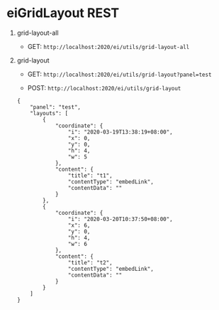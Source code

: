 # eiGridLayout REST

1. grid-layout-all

    - GET: `http://localhost:2020/ei/utils/grid-layout-all`

2. grid-layout

    - GET: `http://localhost:2020/ei/utils/grid-layout?panel=test`
    
    - POST: `http://localhost:2020/ei/utils/grid-layout`
    ```
    {
        "panel": "test",
        "layouts": [
            {
                "coordinate": {
                    "i": "2020-03-19T13:38:19+08:00",
                    "x": 0,
                    "y": 0,
                    "h": 4,
                    "w": 5
                },
                "content": {
                    "title": "t1",
                    "contentType": "embedLink",
                    "contentData": ""
                }
            },
            {
                "coordinate": {
                    "i": "2020-03-20T10:37:50+08:00",
                    "x": 6,
                    "y": 0,
                    "h": 4,
                    "w": 6
                },
                "content": {
                    "title": "t2",
                    "contentType": "embedLink",
                    "contentData": ""
                }
            }
        ]
    }
    ```